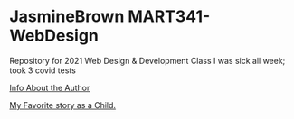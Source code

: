 # JasmineBrown MART341-WebDesign
Repository for 2021 Web Design &amp; Development Class
I was sick all week; took 3 covid tests

<a href="file:///C:/Users/jasmi/OneDrive/Documents/GitHub/MART341-WebDesign/MART341-WebDesign/MART341-WebDesign/assignment-05/about.html"> Info About the Author </a>

<a href="file:///C:/Users/jasmi/OneDrive/Documents/GitHub/MART341-WebDesign/MART341-WebDesign/MART341-WebDesign/assignment-05/index.html"> My Favorite story as a Child. </a>
